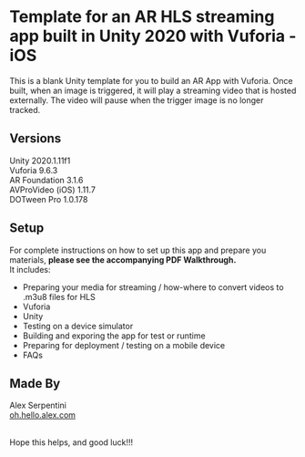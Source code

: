 # Template for an AR HLS streaming app built in Unity 2020 with Vuforia - iOS

This is a blank Unity template for you to build an AR App with Vuforia.  Once built, when an image is triggered, it will play a streaming video that is hosted externally. The video will pause when the trigger image is no longer tracked.


## Versions

Unity 2020.1.11f1 <br />
Vuforia 9.6.3 <br />
AR Foundation 3.1.6 <br />
AVProVideo (iOS) 1.11.7 <br />
DOTween Pro  1.0.178 <br />


## Setup

For complete instructions on how to set up this app and prepare you materials, **please see the accompanying PDF Walkthrough.** <br />
It includes: 
*    Preparing your media for streaming / how-where to convert videos to .m3u8 files for HLS
*    Vuforia
*    Unity
*    Testing on a device simulator
*    Building and exporing the app for test or runtime
*    Preparing for deployment / testing on a mobile device
*    FAQs


## Made By

Alex Serpentini <br />
[oh.hello.alex.com](httpw://oh.hello.alex.com) <br /><br />


Hope this helps, and good luck!!! 
